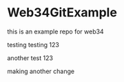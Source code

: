 # Web34GitExample
this is an example repo for web34


testing testing 123

another test 123

making another change